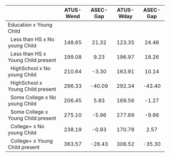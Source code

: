 
|                      |    ATUS-Wend |     ASEC-Gap |    ATUS-Wday |     ASEC-Gap |
| -------------------- | :----------: | :----------: | :----------: | :----------: |
| Education x Young Child |              |              |              |              |
| &nbsp;&nbsp;Less than HS x No young Child |       148.65 |        21.32 |       123.35 |        24.46 |
| &nbsp;&nbsp;Less than HS x Young Child present |       199.08 |         9.23 |       196.97 |        18.26 |
| &nbsp;&nbsp;HighSchool x No young Child |       210.64 |        -3.30 |       163.91 |        10.14 |
| &nbsp;&nbsp;HighSchool x Young Child present |       296.33 |       -40.09 |       292.34 |       -43.40 |
| &nbsp;&nbsp;Some College x No young Child |       206.45 |         5.83 |       169.56 |        -1.27 |
| &nbsp;&nbsp;Some College x Young Child present |       275.10 |        -5.96 |       277.69 |        -9.86 |
| &nbsp;&nbsp;College+ x No young Child |       238.19 |        -0.93 |       170.78 |         2.57 |
| &nbsp;&nbsp;College+ x Young Child present |       363.57 |       -28.43 |       306.52 |       -35.30 |

